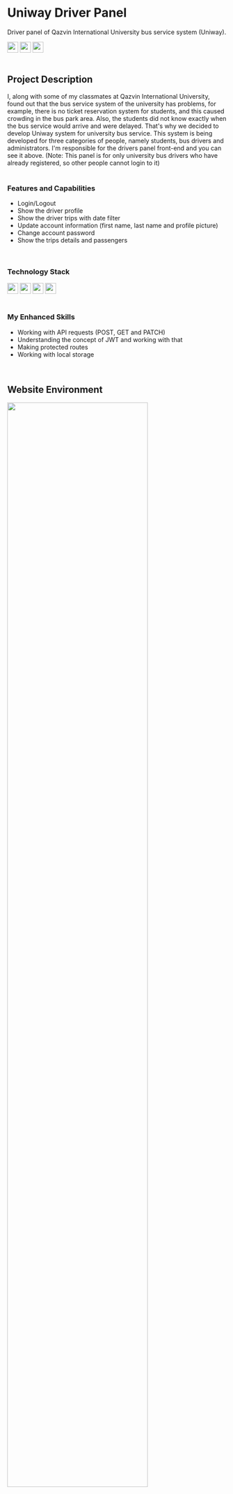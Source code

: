 # Uniway Driver Panel
Driver panel of Qazvin International University bus service system (Uniway).
<div>
    <img src="https://img.shields.io/badge/Website%20Status-Online-135e02.svg" height="25px" />
    <img src="https://img.shields.io/badge/Responsive-Yes-135e02.svg" height="25px" />
    <img src="https://img.shields.io/badge/Users-Bus%20Drivers%20(Not%20Public)-135e02.svg" height="25px" />
</div>
<br />

## Project Description
I, along with some of my classmates at Qazvin International University, found out that the bus service system of the university has problems, for example, there is no ticket reservation system for students, and this caused crowding in the bus park area. Also, the students did not know exactly when the bus service would arrive and were delayed. That's why we decided to develop Uniway system for university bus service. This system is being developed for three categories of people, namely students, bus drivers and administrators. I'm responsible for the drivers panel front-end and you can see it above.
(Note: This panel is for only university bus drivers who have already registered, so other people cannot login to it)
<br /><br />

### Features and Capabilities
- Login/Logout
- Show the driver profile
- Show the driver trips with date filter
- Update account information (first name, last name and profile picture)
- Change account password
- Show the trips details and passengers
<br />

### Technology Stack
<div>
    <img src="https://img.shields.io/badge/React-20232A?style=flat&logo=react&logoColor=61DAFB" height="25px" />
    <img src="https://img.shields.io/badge/HTML5-E34F26?style=flat&logo=html5&logoColor=white" height="25px" />
    <img src="https://img.shields.io/badge/CSS3-1572B6?style=flat&logo=css3&logoColor=white" height="25px" />
    <img src="https://img.shields.io/badge/JavaScript-F7DF1E?style=flat&logo=javascript&logoColor=black" height="25px" />
</div>
<br />

### My Enhanced Skills
- Working with API requests (POST, GET and PATCH)
- Understanding the concept of JWT and working with that
- Making protected routes
- Working with local storage
<br />

## Website Environment
<div>
    <img src="https://github.com/arashzrd81/uniway-driver-panel/assets/84037427/247faba9-c555-4d7f-804a-a6e5b49c9380" width="80%" />
</div>
<br />
<div>
    <img src="https://github.com/arashzrd81/uniway-driver-panel/assets/84037427/c32acb9e-53a9-4ff6-9dcd-28f2aeb4064a" width="80%" />
</div>
<br />
<div>
    <img src="https://github.com/arashzrd81/uniway-driver-panel/assets/84037427/6422c24c-e39b-41cf-a963-73c7764bc6c9" width="80%" />
</div>